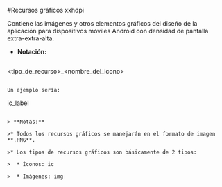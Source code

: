 #Recursos gráficos xxhdpi

Contiene las imágenes y otros elementos gráficos del diseño de la aplicación para dispositivos móviles Android con densidad de pantalla extra-extra-alta.

* **Notación:**
  ```
 <tipo_de_recurso>_<nombre_del_icono>
   ```

  Un ejemplo sería:
 ```
 ic_label
 ```

> **Notas:**

>* Todos los recursos gráficos se manejarán en el formato de imagen **.PNG**.

>* Los tipos de recursos gráficos son básicamente de 2 tipos:

>  * Íconos: ic

>  * Imágenes: img
